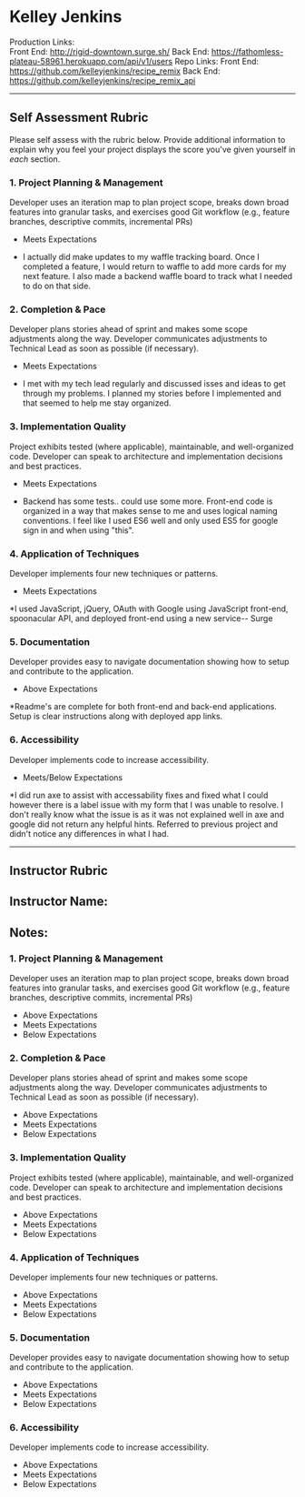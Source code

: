 # Kelley Jenkins

Production Links:  
Front End: <http://rigid-downtown.surge.sh/>
Back End: <https://fathomless-plateau-58961.herokuapp.com/api/v1/users>
Repo Links:
Front End: <https://github.com/kelleyjenkins/recipe_remix>
Back End: <https://github.com/kelleyjenkins/recipe_remix_api>

-----------

## Self Assessment Rubric

Please self assess with the rubric below. Provide additional information to explain why you feel your project displays the score you've given yourself in _each_ section.

### 1. Project Planning & Management

Developer uses an iteration map to plan project scope, breaks down broad features into granular tasks, and exercises good Git workflow (e.g., feature branches, descriptive commits, incremental PRs)

- Meets Expectations

* I actually did make updates to my waffle tracking board. Once I completed a feature, I would return to waffle to add more cards for my next feature. I also made a backend waffle board to track what I needed to do on that side. 

### 2. Completion & Pace

Developer plans stories ahead of sprint and makes some scope adjustments along the way. Developer communicates adjustments to Technical Lead as soon as possible (if necessary).

- Meets Expectations

* I met with my tech lead regularly and discussed isses and ideas to get through my problems. I planned my stories before I implemented and that seemed to help me stay organized. 

### 3. Implementation Quality

Project exhibits tested (where applicable), maintainable, and well-organized code. Developer can speak to architecture and implementation decisions and best practices.

- Meets Expectations

* Backend has some tests.. could use some more. Front-end code is organized in a way that makes sense to me and uses logical naming conventions. I feel like I used ES6 well and only used ES5 for google sign in and when using "this". 

### 4. Application of Techniques

Developer implements four new techniques or patterns.

- Meets Expectations

*I used JavaScript, jQuery, OAuth with Google using JavaScript front-end, spoonacular API, and deployed front-end using a new service-- Surge

### 5. Documentation

Developer provides easy to navigate documentation showing how to setup and contribute to the application.

- Above Expectations

*Readme's are complete for both front-end and back-end applications. Setup is clear instructions along with deployed app links. 

### 6. Accessibility

Developer implements code to increase accessibility.

- Meets/Below Expectations

*I did run axe to assist with accessability fixes and fixed what I could however there is a label issue with my form that I was unable to resolve. I don't really know what the issue is as it was not explained well in axe and google did not return any helpful hints. Referred to previous project and didn't notice any differences in what I had. 

-----------

## Instructor Rubric

## Instructor Name:

## Notes:

### 1. Project Planning & Management

Developer uses an iteration map to plan project scope, breaks down broad features into granular tasks, and exercises good Git workflow (e.g., feature branches, descriptive commits, incremental PRs)

- Above Expectations
- Meets Expectations
- Below Expectations

### 2. Completion & Pace

Developer plans stories ahead of sprint and makes some scope adjustments along the way. Developer communicates adjustments to Technical Lead as soon as possible (if necessary).

- Above Expectations
- Meets Expectations
- Below Expectations

### 3. Implementation Quality

Project exhibits tested (where applicable), maintainable, and well-organized code. Developer can speak to architecture and implementation decisions and best practices.

- Above Expectations
- Meets Expectations
- Below Expectations

### 4. Application of Techniques

Developer implements four new techniques or patterns.

- Above Expectations
- Meets Expectations
- Below Expectations

### 5. Documentation

Developer provides easy to navigate documentation showing how to setup and contribute to the application.

- Above Expectations
- Meets Expectations
- Below Expectations

### 6. Accessibility

Developer implements code to increase accessibility.

- Above Expectations
- Meets Expectations
- Below Expectations
